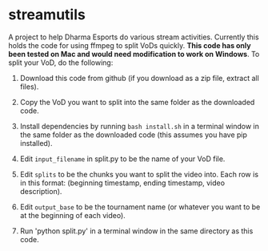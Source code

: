 # streamutils

A project to help Dharma Esports do various stream activities. Currently this holds the code for using ffmpeg to split VoDs quickly. **This code has only been tested on Mac and would need modification to work on Windows**. To split your VoD, do the following:

1. Download this code from github (if you download as a zip file, extract all files).

1. Copy the VoD you want to split into the same folder as the downloaded code.

1. Install dependencies by running `bash install.sh` in a terminal window in the same folder as the downloaded code (this assumes you have pip installed).

1. Edit `input_filename` in split.py to be the name of your VoD file.

1. Edit `splits` to be the chunks you want to split the video into. Each row is in this format: (beginning timestamp, ending timestamp, video description).

1. Edit `output_base` to be the tournament name (or whatever you want to be at the beginning of each video).

1. Run 'python split.py' in a terminal window in the same directory as this code.
